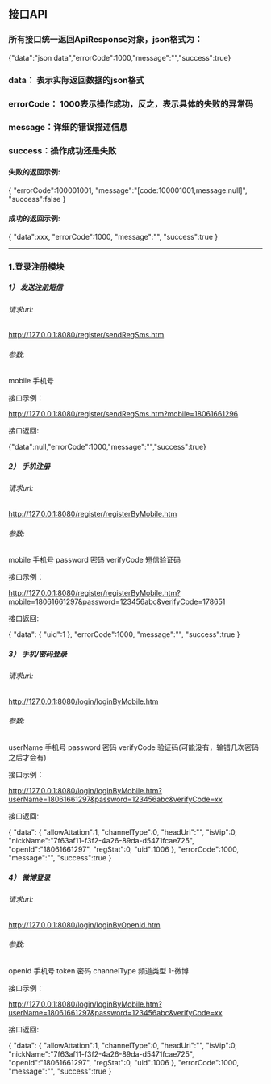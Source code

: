 ## 接口API


### 所有接口统一返回ApiResponse对象，json格式为：
{"data":"json data","errorCode":1000,"message":"","success":true}

### data： 表示实际返回数据的json格式
### errorCode： 1000表示操作成功，反之，表示具体的失败的异常码
### message：详细的错误描述信息
### success：操作成功还是失败



#### 失败的返回示例:

{
 "errorCode":100001001,
 "message":"[code:100001001,message:null]",
 "success":false
 }


#### 成功的返回示例:

   {
   "data":xxx,
   "errorCode":1000,
   "message":"",
   "success":true
   }


--------- 
### 1.登录注册模块


##### 1）  发送注册短信

 
###### 请求url:
http://127.0.0.1:8080/register/sendRegSms.htm
###### 参数:
mobile 手机号 


接口示例：

http://127.0.0.1:8080/register/sendRegSms.htm?mobile=18061661296

接口返回:

{"data":null,"errorCode":1000,"message":"","success":true}






##### 2）  手机注册

  
###### 请求url:
http://127.0.0.1:8080/register/registerByMobile.htm
###### 参数:
mobile 手机号 
password 密码
verifyCode 短信验证码

接口示例：

http://127.0.0.1:8080/register/registerByMobile.htm?mobile=18061661297&password=123456abc&verifyCode=178651

接口返回:

{
"data":
    {
        "uid":1
    },
"errorCode":1000,
"message":"",
"success":true
}




##### 3）  手机/密码登录

  
###### 请求url:
http://127.0.0.1:8080/login/loginByMobile.htm
###### 参数:
userName 手机号 
password 密码
verifyCode 验证码(可能没有，输错几次密码之后才会有)

接口示例：

http://127.0.0.1:8080/login/loginByMobile.htm?userName=18061661297&password=123456abc&verifyCode=xx


接口返回:

{
	"data":
	{
	     "allowAttation":1,
	     "channelType":0,
	     "headUrl":"",
	     "isVip":0,
	     "nickName":"7f63af11-f3f2-4a26-89da-d5471fcae725",
	     "openId":"18061661297",
	     "regStat":0,
	     "uid":1006
	 },
    "errorCode":1000,
    "message":"",
    "success":true
}



##### 4） 微博登录

  
  
###### 请求url:
http://127.0.0.1:8080/login/loginByOpenId.htm
###### 参数:
openId 手机号 
token 密码
channelType  频道类型  1-微博

接口示例：

http://127.0.0.1:8080/login/loginByMobile.htm?userName=18061661297&password=123456abc&verifyCode=xx


接口返回:

{
	"data":
	{
	     "allowAttation":1,
	     "channelType":0,
	     "headUrl":"",
	     "isVip":0,
	     "nickName":"7f63af11-f3f2-4a26-89da-d5471fcae725",
	     "openId":"18061661297",
	     "regStat":0,
	     "uid":1006
	 },
    "errorCode":1000,
    "message":"",
    "success":true
}


